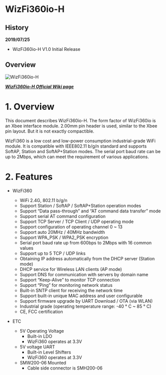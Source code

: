 # WizFi360io-H

## History
**2019/07/25**

- WizFi360io-H V1.0 Initial Release

## Overview

![WizFi360io-H](Pictures/WizFi360-H.png)



 [***WizFi360io-H Official Wiki page***](https://wizwiki.net/wiki/doku.php?id=products:wizfi360:board:wizfi360io-h:start)

  # 1.    Overview

This document describes WizFi360io-H. The form factor of WizFi360io is an Xbee interface module. 2.00mm pin header is used, similar to the Xbee pin layout. But it is not exactly compactible.

WizFi360 is a low cost and low-power consumption industrial-grade WiFi module. It is compatible with IEEE802.11 b/g/n standard and supports SoftAP, Station and SoftAP+Station modes. The serial port baud rate can be up to 2Mbps, which can meet the requirement of various applications.

  

  # 2.    Features

- WizFi360

  - WiFi 2.4G, 802.11 b/g/n
  - Support Station / SoftAP / SoftAP+Station operation modes
  - Support “Data pass-through” and “AT command data transfer” mode
  - Support serial AT command configuration
  - Support TCP Server / TCP Client / UDP operating mode
  - Support configuration of operating channel 0 ~ 13
  - Support auto 20MHz / 40MHz bandwidth
  - Support WPA_PSK / WPA2_PSK encryption
  - Serial port baud rate up from 600bps to 2Mbps with 16 common values
  - Support up to 5 TCP / UDP links
  - Obtaining IP address automatically from the DHCP server (Station mode)
  - DHCP service for Wireless LAN clients (AP mode)
  - Support DNS for communication with servers by domain name
  - Support “Keep-Alive” to monitor TCP connection
  - Support “Ping” for monitoring network status
  - Built-in SNTP client for receiving the network time
  - Support built-in unique MAC address and user configurable
  - Support firmware upgrade by UART Download / OTA (via WLAN)
  - Industrial grade (operating temperature range: -40 ° C ~ 85 ° C)
  - CE, FCC certification 
- ETC
    - 5V Operating Voltage
      - Built-in LDO
      - WizFi360 operates at 3.3V
    - 5V voltage UART
      - Built-in Level Shifters
      - WizFi360 operates at 3.3V
    - SMW200-06 Mounted
      - Cable side connector is SMH200-06






